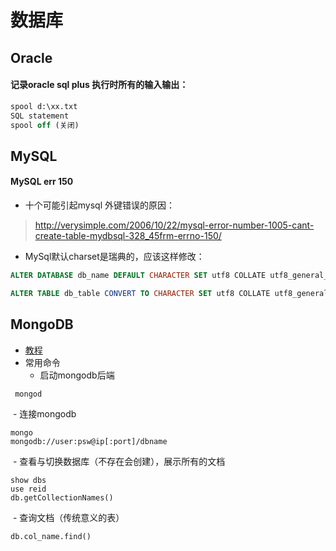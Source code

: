 # 数据库
## Oracle
#### 记录oracle sql plus 执行时所有的输入输出：

```sql
spool d:\xx.txt
SQL statement
spool off (关闭)
```

## MySQL
#### MySQL err 150
- 十个可能引起mysql 外键错误的原因：

> http://verysimple.com/2006/10/22/mysql-error-number-1005-cant-create-table-mydbsql-328_45frm-errno-150/

- MySql默认charset是瑞典的，应该这样修改：
```sql
ALTER DATABASE db_name DEFAULT CHARACTER SET utf8 COLLATE utf8_general_ci;

ALTER TABLE db_table CONVERT TO CHARACTER SET utf8 COLLATE utf8_general_ci;
```

## MongoDB
- [教程](http://www.runoob.com/mongodb/mongodb-connections.html)
- 常用命令
  
  - 启动mongodb后端
  
```shell
 mongod
```
  - 连接mongodb
  
```shell
mongo
mongodb://user:psw@ip[:port]/dbname
```
  
  - 查看与切换数据库（不存在会创建），展示所有的文档

```shell
show dbs
use reid
db.getCollectionNames()
```
  
  - 查询文档（传统意义的表）
  
```shell
db.col_name.find()
```

